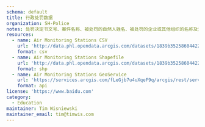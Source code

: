 ```yaml
---
schema: default
title: 行政处罚数据
organization: SH-Police
notes: 处罚决定书文号、案件名称、被处罚的自然人姓名、被处罚的企业或其他组织的名称及法定代表人姓名、处罚事由、处罚依据、处罚结果、做出处罚决定的行政执法单位名称和日期
resources:
  - name: Air Monitoring Stations CSV
    url: 'http://data.phl.opendata.arcgis.com/datasets/1839b35258604422b0b520cbb668df0d_0.csv'
    format: csv
  - name: Air Monitoring Stations Shapefile
    url: 'http://data.phl.opendata.arcgis.com/datasets/1839b35258604422b0b520cbb668df0d_0.zip'
    format: shp
  - name: Air Monitoring Stations GeoService
    url: 'https://services.arcgis.com/fLeGjb7u4uXqeF9q/arcgis/rest/services/Air_Monitoring_Stations/FeatureServer/0/query'
    format: api
license: 'https://www.baidu.com'
category:
  - Education
maintainer: Tim Wisniewski
maintainer_email: tim@timwis.com
---
```

